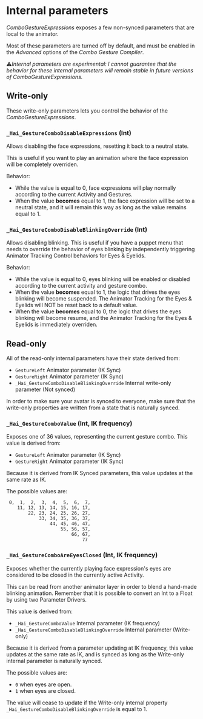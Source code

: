 # Internal parameters

*ComboGestureExpressions* exposes a few non-synced parameters that are local to the animator.

Most of these parameters are turned off by default, and must be enabled in the *Advanced* options of the *Combo Gesture Compiler*.

⚠️*Internal parameters are experimental: I cannot guarantee that the behavior for these internal parameters will remain stable in future versions of ComboGestureExpressions.*

## Write-only

These write-only parameters lets you control the behavior of the *ComboGestureExpressions*.

### `_Hai_GestureComboDisableExpressions` (Int)

Allows disabling the face expressions, resetting it back to a neutral state.

This is useful if you want to play an animation where the face expression will be completely overriden.

Behavior:

- While the value is equal to 0, face expressions will play normally according to the current Activity and Gestures.
- When the value **becomes** equal to 1, the face expression will be set to a neutral state, and it will remain this way as long as the value remains equal to 1.

### `_Hai_GestureComboDisableBlinkingOverride` (Int)

Allows disabling blinking. This is useful if you have a puppet menu that needs to override the behavior of eyes blinking by independently triggering Animator Tracking Control behaviors for Eyes & Eyelids.

Behavior:

- While the value is equal to 0, eyes blinking will be enabled or disabled according to the current activity and gesture combo.
- When the value **becomes** equal to 1, the logic that drives the eyes blinking will become suspended. The Animator Tracking for the Eyes & Eyelids will NOT be reset back to a default value.
- When the value **becomes** equal to 0, the logic that drives the eyes blinking will become resume, and the Animator Tracking for the Eyes & Eyelids is immediately overriden.


## Read-only

All of the read-only internal parameters have their state derived from:
- `GestureLeft` Animator parameter (IK Sync)
- `GestureRight` Animator parameter (IK Sync)
- `_Hai_GestureComboDisableBlinkingOverride` Internal write-only parameter (Not synced)

In order to make sure your avatar is synced to everyone, make sure that the write-only properties are written from a state that is naturally synced.

### `_Hai_GestureComboValue` (Int, IK frequency)

Exposes one of 36 values, representing the current gesture combo. This value is derived from:

- `GestureLeft` Animator parameter (IK Sync)
- `GestureRight` Animator parameter (IK Sync)

Because it is derived from IK Synced parameters, this value updates at the same rate as IK.

The possible values are:
```
 0,  1,  2,  3,  4,  5,  6,  7,
    11, 12, 13, 14, 15, 16, 17,
        22, 23, 24, 25, 26, 27,
            33, 34, 35, 36, 37,
                44, 45, 46, 47,
                    55, 56, 57,
                        66, 67,
                            77
```

### `_Hai_GestureComboAreEyesClosed` (Int, IK frequency)

Exposes whether the currently playing face expression's eyes are considered to be closed in the currently active Activity.

This can be read from another animator layer in order to blend a hand-made blinking animation.
Remember that it is possible to convert an Int to a Float by using two Parameter Drivers.

This value is derived from:
                                                  
- `_Hai_GestureComboValue` Internal parameter (IK frequency)
- `_Hai_GestureComboDisableBlinkingOverride` Internal parameter (Write-only)

Because it is derived from a parameter updating at IK frequency, this value updates at the same rate as IK, and is synced as long as the Write-only internal parameter is naturally synced.

The possible values are:
- `0` when eyes are open.
- `1` when eyes are closed.

The value will cease to update if the Write-only internal property `_Hai_GestureComboDisableBlinkingOverride` is equal to 1. 
